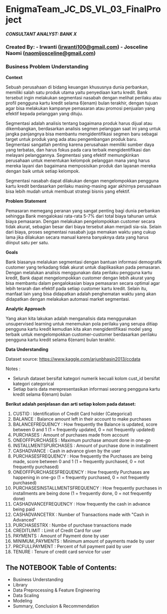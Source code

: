 # EnigmaTeam_JC_DS_VL_03_FinalProject

##### **CONSULTANT ANALYST: BANK X**
### Created By: - Irwanti (irwanti100@gmail.com) - Josceline Naomi (naomijosceline@gmail.com)
### **Business Problem Understanding**
**Context**

Sebuah perusahaan di bidang keuangan khususnya dunia perbankan, memiliki salah satu produk utama yaitu penyediaan kartu kredit. Bank tersebut ingin melakukan segmentasi nasabah dengan melihat perilaku atau profil pengguna kartu kredit selama 6(enam) bulan terakhir, dengan tujuan agar bisa melakukan kampanye pemasaran atau promosi penjualan yang efektif kepada pelanggan yang dituju.

Segmentasi adalah analisis tentang bagaimana produk harus dijual atau dikembangkan, berdasarkan analisis segmen pelanggan saat ini yang untuk jangka panjangnya bisa membantu mengidentifikasi segmen baru sebagai target untuk produk yang ada atau pengembangan produk baru. Segmentasi sangatlah penting karena perusahaan memiliki sumber daya yang terbatas, dan harus fokus pada cara terbaik mengidentifikasi dan melayani pelanggannya. Segmentasi yang efektif memungkinkan perusahaan untuk menentukan kelompok pelanggan mana yang harus mereka layani dan bagaimana memposisikan produk dan layanan mereka dengan baik untuk setiap kelompok. 

Segmentasi nasabah dapat dilakukan dengan mengelompokkan pengguna kartu kredit berdasarkan perilaku masing-masing agar akhirnya perusahaan bisa lebih mudah untuk membuat strategi bisnis yang efektif.

**Problem Statement**

Pemasaran memegang peranan yang sangat penting bagi dunia perbankan sehingga Bank mengalokasi rata-rata 5-7% dari total biaya tahunan untuk biaya pemasaran. Dengan melakukan pengelompokkan customer secara tidak akurat, sebagian besar dari biaya tersebut akan menjadi sia-sia.
Selain dari biaya, proses segmentasi nasabah juga memakan waktu yang cukup lama jika dilakukan secara manual karena banyaknya data yang harus diinput satu per satu.


**Goals**
 
Bank biasanya melalukan segmentasi dengan bantuan informasi demografik customer yang terkadang tidak akurat untuk diaplikasikan pada pemasaran. Dengan melalukan analisis menggunakan data perilaku pengguna kartu kredit, Bank dapat mengelompokkan customer dengan lebih akurat yang bisa membantu dalam pengalokasian biaya pemasaran secara optimal agar lebih terarah dan efektif pada setiap customer kartu kredit. Selain itu, manfaat lain yang bisa didapatkan adalah penghematan waktu yang akan didapatkan dengan melakukan automasi market segmentasi.

**Analytic Approach**

Yang akan kita lakukan adalah menganalisis data menggunakan unsupervised learning untuk menemukan pola perilaku yang serupa ditiap pengguna kartu kredit kemudian kita akan mengidentifikasi model yang terbaik untuk mengelompokkan customer-customer berdasarkan perilaku pengguna kartu kredit selama 6(enam) bulan terakhir.

**Data Understanding**

Dataset source: https://www.kaggle.com/arjunbhasin2013/ccdata 

Notes :
- Seluruh dataset bersifat kategori numerik kecuali kolom cust_id bersifat kategori categorical
- Setiap baris data merepresentasikan informasi seorang pengguna kartu kredit selama 6(enam) bulan


**Berikut adalah penjelasan dan arti setiap kolom pada dataset:**

1. CUSTID : Identification of Credit Card holder (Categorical)<br>
2. BALANCE : Balance amount left in their account to make purchases<br>
3. BALANCEFREQUENCY : How frequently the Balance is updated, score between 0 and 1 (1 = frequently updated, 0 = not frequently updated)<br>
4. PURCHASES : Amount of purchases made from account<br>
5. ONEOFFPURCHASES : Maximum purchase amount done in one-go<br>
6. INSTALLMENTSPURCHASES : Amount of purchase done in installment<br>
7. CASHADVANCE : Cash in advance given by the user<br>
8. PURCHASESFREQUENCY : How frequently the Purchases are being made, score between 0 and 1 (1 = frequently purchased, 0 = not frequently purchased)<br>
9. ONEOFFPURCHASESFREQUENCY : How frequently Purchases are happening in one-go (1 = frequently purchased, 0 = not frequently purchased)<br>
10. PURCHASESINSTALLMENTSFREQUENCY : How frequently purchases in installments are being done (1 = frequently done, 0 = not frequently done)<br>
11. CASHADVANCEFREQUENCY : How frequently the cash in advance being paid<br>
12. CASHADVANCETRX : Number of Transactions made with "Cash in Advanced"<br>
13. PURCHASESTRX : Numbe of purchase transactions made<br>
14. CREDITLIMIT : Limit of Credit Card for user<br>
15. PAYMENTS : Amount of Payment done by user<br>
16. MINIMUM_PAYMENTS : Minimum amount of payments made by user<br>
17. PRCFULLPAYMENT : Percent of full payment paid by user<br>
18. TENURE : Tenure of credit card service for user<br>

## The NOTEBOOK Table of Contents:
- Business Understanding
- Library
- Data Preprocessing & Feature Engineering
- Data Scaling
- Modeling
- Summary, Conclusion & Recommendation
